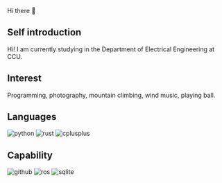 Hi there 👋

Self introduction
----------------
Hi! I am currently studying in the Department of Electrical Engineering at CCU.

Interest
--------
Programming, photography, mountain climbing, wind music, playing ball.

Languages
----------
![python](https://img.shields.io/badge/python-black?style=for-the-badge&logo=python) ![rust](https://img.shields.io/badge/rust-black?style=for-the-badge&logo=rust) ![cplusplus](https://img.shields.io/badge/C%2B%2B-black?style=for-the-badge&logo=cplusplus)





Capability
----------
![github](https://img.shields.io/badge/github-black?style=for-the-badge&logo=github)  ![ros](https://img.shields.io/badge/ros-black?style=for-the-badge&logo=ros) ![sqlite](https://img.shields.io/badge/sqlite-black?style=for-the-badge&logo=sqlite)
